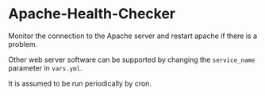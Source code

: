 # Apache-Health-Checker
Monitor the connection to the Apache server and restart apache if there is a problem.

Other web server software can be supported by changing the `service_name` parameter in `vars.yml`.

It is assumed to be run periodically by cron.